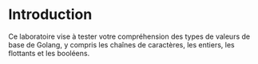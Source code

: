 # Introduction

Ce laboratoire vise à tester votre compréhension des types de valeurs de base de Golang, y compris les chaînes de caractères, les entiers, les flottants et les booléens.

